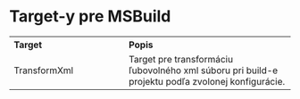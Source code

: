 # Target-y pre MSBuild

<table border="0" cellpadding="3" cellspacing="0" width="90%">
    <tr>
        <th align="left" width="190">
            Target
        </th>
        <th align="left">
            Popis
        </th>
    </tr>
    <tr>
        <td>
            TransformXml
        </td>
        <td>
            Target pre transformáciu ľubovolného xml súboru pri build-e projektu podľa zvolonej konfigurácie.
        </td>
    </tr>
</table>

